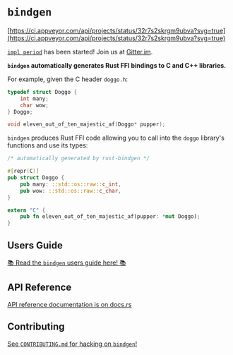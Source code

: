 # `bindgen`
[https://ci.appveyor.com/api/projects/status/32r7s2skrgm9ubva?svg=true](https://ci.appveyor.com/api/projects/status/32r7s2skrgm9ubva?svg=true)

[`impl period`](https://blog.rust-lang.org/2017/09/18/impl-future-for-rust.html) has been started! Join us at [Gitter.im](https://gitter.im/rust-impl-period/WG-dev-tools-bindgen).

**`bindgen` automatically generates Rust FFI bindings to C and C++ libraries.**

For example, given the C header `doggo.h`:

```c
typedef struct Doggo {
    int many;
    char wow;
} Doggo;

void eleven_out_of_ten_majestic_af(Doggo* pupper);
```

`bindgen` produces Rust FFI code allowing you to call into the `doggo` library's
functions and use its types:

```rust
/* automatically generated by rust-bindgen */

#[repr(C)]
pub struct Doggo {
    pub many: ::std::os::raw::c_int,
    pub wow: ::std::os::raw::c_char,
}

extern "C" {
    pub fn eleven_out_of_ten_majestic_af(pupper: *mut Doggo);
}
```

## Users Guide

[📚 Read the `bindgen` users guide here! 📚](https://rust-lang-nursery.github.io/rust-bindgen)

## API Reference

[API reference documentation is on docs.rs](https://docs.rs/bindgen)

## Contributing

[See `CONTRIBUTING.md` for hacking on `bindgen`!](./CONTRIBUTING.md)
